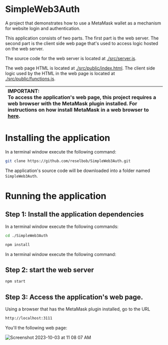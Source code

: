 # SimpleWeb3Auth
A project that demonstrates how to use a MetaMask wallet as a mechanism for website login and authentication.

This application consists of two parts. The first part is the web server. The second part is the client side web page that's used to access logic hosted on the web server.

The source code for the web server is located at [./src/server.js](./src/server.js).

The web page HTML is located at [./src/public/index.html](./src/public/index.html). The client side logic used by the HTML in the web page is located at [./src/public/functions.js](./src/public/functions.js).

|**IMPORTANT:**<br/>To access the application's web page, this project requires a web browser with the MetaMask plugin installed. For instructions on how install MetaMask in a web browser to [here](https://metamask.io/download/).|
|:--------------|

# Installing the application


In a terminal window execute the following command:

```bash
git clone https://github.com/reselbob/SimpleWeb3Auth.git
```

The application's source code will be downloaded into a folder named `SimpleWeb3Auth`.

# Running the application

## Step 1: Install the application dependencies

In a terminal window execute the following commands:

```bash
cd ./SimpleWeb3Auth
```

```bash
npm install
```

In a terminal window execute the following command:

## Step 2: start the web server

```bash
npm start
```

## Step 3: Access the application's web page.

Using a browser that has the MetaMask plugin installed, go to the URL

```bash
http://localhost:3111
```

You'll the following web page:

![Screenshot 2023-10-03 at 11 08 07 AM](https://github.com/reselbob/SimpleWeb3Auth/assets/1110569/f550f9be-b9fd-482f-8858-0f631f1d6afe)
